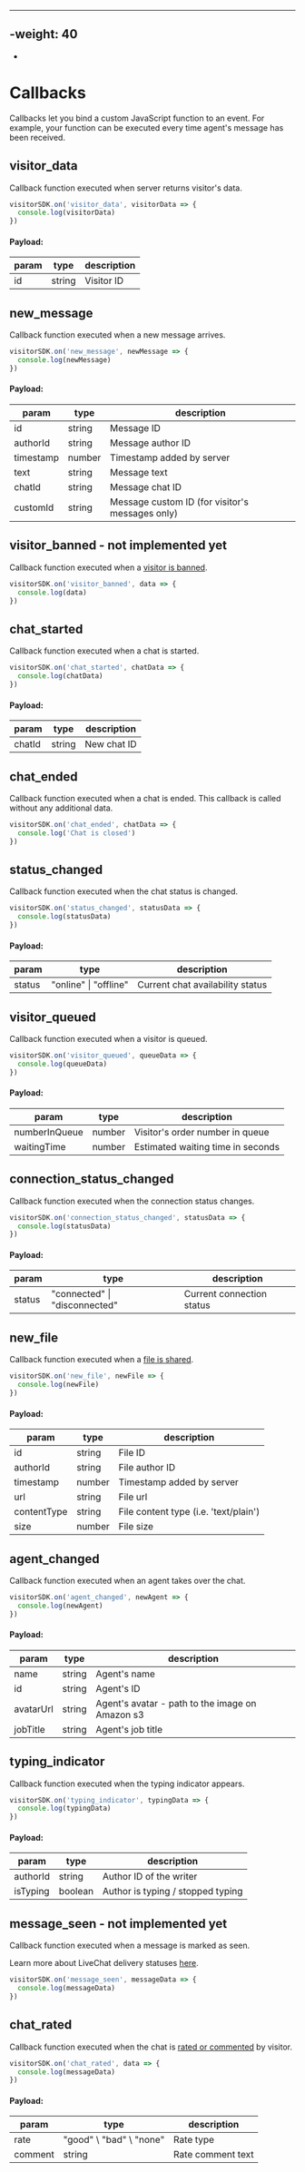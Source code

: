 ---

## -weight: 40

-

# Callbacks

Callbacks let you bind a custom JavaScript function to an event. For example, your function can be executed every time agent's message has been received.

## visitor_data

Callback function executed when server returns visitor's data.

```js
visitorSDK.on('visitor_data', visitorData => {
  console.log(visitorData)
})
```

#### Payload:

| param | type   | description |
| ----- | ------ | ----------- |
| id    | string | Visitor ID  |

## new_message

Callback function executed when a new message arrives.

```js
visitorSDK.on('new_message', newMessage => {
  console.log(newMessage)
})
```

#### Payload:

| param     | type   | description                                     |
| --------- | ------ | ----------------------------------------------- |
| id        | string | Message ID                                      |
| authorId  | string | Message author ID                               |
| timestamp | number | Timestamp added by server                       |
| text      | string | Message text                                    |
| chatId    | string | Message chat ID                                 |
| customId  | string | Message custom ID (for visitor's messages only) |

## visitor_banned - not implemented yet

Callback function executed when a [visitor is banned](https://www.livechatinc.com/features/chat-tools/#Chat-tools-other-features).

```js
visitorSDK.on('visitor_banned', data => {
  console.log(data)
})
```

## chat_started

Callback function executed when a chat is started.

```js
visitorSDK.on('chat_started', chatData => {
  console.log(chatData)
})
```

#### Payload:

| param  | type   | description |
| ------ | ------ | ----------- |
| chatId | string | New chat ID |

## chat_ended

Callback function executed when a chat is ended. This callback is called without any additional data.

```js
visitorSDK.on('chat_ended', chatData => {
  console.log('Chat is closed')
})
```

## status_changed

Callback function executed when the chat status is changed.

```js
visitorSDK.on('status_changed', statusData => {
  console.log(statusData)
})
```

#### Payload:

| param  | type                  | description                      |
| ------ | --------------------- | -------------------------------- |
| status | "online" \| "offline" | Current chat availability status |

## visitor_queued

Callback function executed when a visitor is queued.

```js
visitorSDK.on('visitor_queued', queueData => {
  console.log(queueData)
})
```

#### Payload:

| param         | type   | description                       |
| ------------- | ------ | --------------------------------- |
| numberInQueue | number | Visitor's order number in queue   |
| waitingTime   | number | Estimated waiting time in seconds |

## connection_status_changed

Callback function executed when the connection status changes.

```js
visitorSDK.on('connection_status_changed', statusData => {
  console.log(statusData)
})
```

#### Payload:

| param  | type                          | description               |
| ------ | ----------------------------- | ------------------------- |
| status | "connected" \| "disconnected" | Current connection status |

## new_file

Callback function executed when a [file is shared](https://www.livechatinc.com/features/chat-tools/#File-sharing).

```js
visitorSDK.on('new_file', newFile => {
  console.log(newFile)
})
```

#### Payload:

| param       | type   | description                           |
| ----------- | ------ | ------------------------------------- |
| id          | string | File ID                               |
| authorId    | string | File author ID                        |
| timestamp   | number | Timestamp added by server             |
| url         | string | File url                              |
| contentType | string | File content type (i.e. 'text/plain') |
| size        | number | File size                             |

## agent_changed

Callback function executed when an agent takes over the chat.

```js
visitorSDK.on('agent_changed', newAgent => {
  console.log(newAgent)
})
```

#### Payload:

| param     | type   | description                                     |
| --------- | ------ | ----------------------------------------------- |
| name      | string | Agent's name                                    |
| id        | string | Agent's ID                                      |
| avatarUrl | string | Agent's avatar - path to the image on Amazon s3 |
| jobTitle  | string | Agent's job title                               |

## typing_indicator

Callback function executed when the typing indicator appears.

```js
visitorSDK.on('typing_indicator', typingData => {
  console.log(typingData)
})
```

#### Payload:

| param    | type    | description                       |
| -------- | ------- | --------------------------------- |
| authorId | string  | Author ID of the writer           |
| isTyping | boolean | Author is typing / stopped typing |

## message_seen - not implemented yet

Callback function executed when a message is marked as seen.

Learn more about LiveChat delivery statuses [here](https://www.livechatinc.com/features/chat-tools/#Delivery-status).

```js
visitorSDK.on('message_seen', messageData => {
  console.log(messageData)
})
```

## chat_rated

Callback function executed when the chat is [rated or commented](<(https://www.livechatinc.com/features/getting-feedback/#Chat-ratings)>) by visitor.

```js
visitorSDK.on('chat_rated', data => {
  console.log(messageData)
})
```

#### Payload:

| param   | type                    | description       |
| ------- | ----------------------- | ----------------- |
| rate    | "good" \ "bad" \ "none" | Rate type         |
| comment | string                  | Rate comment text |

